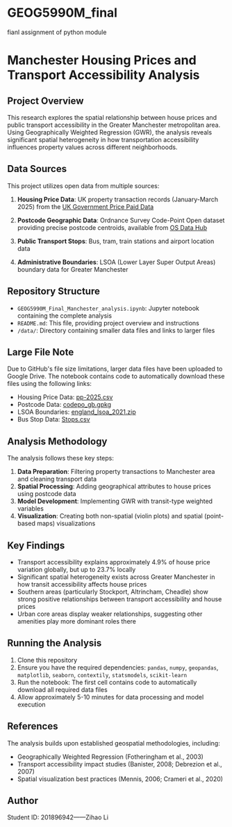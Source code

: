 # GEOG5990M_final
fianl assignment of python module

# Manchester Housing Prices and Transport Accessibility Analysis

## Project Overview
This research explores the spatial relationship between house prices and public transport accessibility in the Greater Manchester metropolitan area. Using Geographically Weighted Regression (GWR), the analysis reveals significant spatial heterogeneity in how transportation accessibility influences property values across different neighborhoods.

## Data Sources
This project utilizes open data from multiple sources:

1. **Housing Price Data**: UK property transaction records (January-March 2025) from the [UK Government Price Paid Data](https://www.gov.uk/government/statistical-data-sets/price-paid-data-downloads#march-2025-data-current-month)

2. **Postcode Geographic Data**: Ordnance Survey Code-Point Open dataset providing precise postcode centroids, available from [OS Data Hub](https://osdatahub.os.uk/downloads/open/CodePointOpen)

3. **Public Transport Stops**: Bus, tram, train stations and airport location data

4. **Administrative Boundaries**: LSOA (Lower Layer Super Output Areas) boundary data for Greater Manchester

## Repository Structure
- `GEOG5990M_Final_Manchester_analysis.ipynb`: Jupyter notebook containing the complete analysis
- `README.md`: This file, providing project overview and instructions
- `/data/`: Directory containing smaller data files and links to larger files

## Large File Note
Due to GitHub's file size limitations, larger data files have been uploaded to Google Drive. The notebook contains code to automatically download these files using the following links:

- Housing Price Data: [pp-2025.csv](https://drive.google.com/file/d/1pwLMkWIKY2NeoM-r1l0LILYsHgjvki_M/view?usp=drive_link)
- Postcode Data: [codepo_gb.gpkg](https://drive.google.com/file/d/18-Ab0X8S252mAIGi564cSh4cqqctIpLi/view?usp=drive_link)
- LSOA Boundaries: [england_lsoa_2021.zip](https://drive.google.com/file/d/1-ITpRSqEKZZSwB9se26b2XHJ0qGCwaV5/view?usp=drive_link)
- Bus Stop Data: [Stops.csv](https://drive.google.com/file/d/1O5TD8zSmVXRmnklRfakBmyBN1hT34AEu/view?usp=drive_link)

## Analysis Methodology
The analysis follows these key steps:

1. **Data Preparation**: Filtering property transactions to Manchester area and cleaning transport data
2. **Spatial Processing**: Adding geographical attributes to house prices using postcode data
3. **Model Development**: Implementing GWR with transit-type weighted variables
4. **Visualization**: Creating both non-spatial (violin plots) and spatial (point-based maps) visualizations

## Key Findings
- Transport accessibility explains approximately 4.9% of house price variation globally, but up to 23.7% locally
- Significant spatial heterogeneity exists across Greater Manchester in how transit accessibility affects house prices
- Southern areas (particularly Stockport, Altrincham, Cheadle) show strong positive relationships between transport accessibility and house prices
- Urban core areas display weaker relationships, suggesting other amenities play more dominant roles there

## Running the Analysis
1. Clone this repository
2. Ensure you have the required dependencies: `pandas`, `numpy`, `geopandas`, `matplotlib`, `seaborn`, `contextily`, `statsmodels`, `scikit-learn`
3. Run the notebook: The first cell contains code to automatically download all required data files
4. Allow approximately 5-10 minutes for data processing and model execution

## References
The analysis builds upon established geospatial methodologies, including:
- Geographically Weighted Regression (Fotheringham et al., 2003)
- Transport accessibility impact studies (Banister, 2008; Debrezion et al., 2007)
- Spatial visualization best practices (Mennis, 2006; Crameri et al., 2020)

## Author
Student ID: 201896942——Zihao Li
